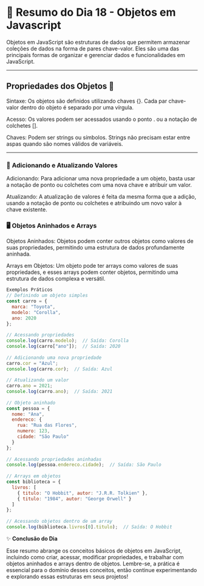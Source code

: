 # 📅 Resumo do Dia 18 - Objetos em Javascript

Objetos em JavaScript são estruturas de dados que permitem armazenar coleções de dados na forma de pares chave-valor. Eles são uma das principais formas de organizar e gerenciar dados e funcionalidades em JavaScript.

---

## **Propriedades dos Objetos** 🚀

Sintaxe: Os objetos são definidos utilizando chaves {}. Cada par chave-valor dentro do objeto é separado por uma vírgula.

Acesso: Os valores podem ser acessados usando o ponto . ou a notação de colchetes [].

Chaves: Podem ser strings ou símbolos. Strings não precisam estar entre aspas quando são nomes válidos de variáveis.

---

### 📂 **Adicionando e Atualizando Valores**

Adicionando: Para adicionar uma nova propriedade a um objeto, basta usar a notação de ponto ou colchetes com uma nova chave e atribuir um valor.

Atualizando: A atualização de valores é feita da mesma forma que a adição, usando a notação de ponto ou colchetes e atribuindo um novo valor à chave existente.


### 🖥️ **Objetos Aninhados e Arrays**

Objetos Aninhados: Objetos podem conter outros objetos como valores de suas propriedades, permitindo uma estrutura de dados profundamente aninhada.

Arrays em Objetos: Um objeto pode ter arrays como valores de suas propriedades, e esses arrays podem conter objetos, permitindo uma estrutura de dados complexa e versátil.

```javascript
Exemplos Práticos
// Definindo um objeto simples
const carro = {
  marca: "Toyota",
  modelo: "Corolla",
  ano: 2020
};
 
// Acessando propriedades
console.log(carro.modelo);  // Saída: Corolla
console.log(carro["ano"]);  // Saída: 2020
 
// Adicionando uma nova propriedade
carro.cor = "Azul";
console.log(carro.cor);  // Saída: Azul
 
// Atualizando um valor
carro.ano = 2021;
console.log(carro.ano);  // Saída: 2021
 
// Objeto aninhado
const pessoa = {
  nome: "Ana",
  endereco: {
    rua: "Rua das Flores",
    numero: 123,
    cidade: "São Paulo"
  }
};
 
// Acessando propriedades aninhadas
console.log(pessoa.endereco.cidade);  // Saída: São Paulo
 
// Arrays em objetos
const biblioteca = {
  livros: [
    { titulo: "O Hobbit", autor: "J.R.R. Tolkien" },
    { titulo: "1984", autor: "George Orwell" }
  ]
};
 
// Acessando objetos dentro de um array
console.log(biblioteca.livros[0].titulo);  // Saída: O Hobbit
```

✨ **Conclusão do Dia**

Esse resumo abrange os conceitos básicos de objetos em JavaScript, incluindo como criar, acessar, modificar propriedades, e trabalhar com objetos aninhados e arrays dentro de objetos. Lembre-se, a prática é essencial para o domínio desses conceitos, então continue experimentando e explorando essas estruturas em seus projetos!
